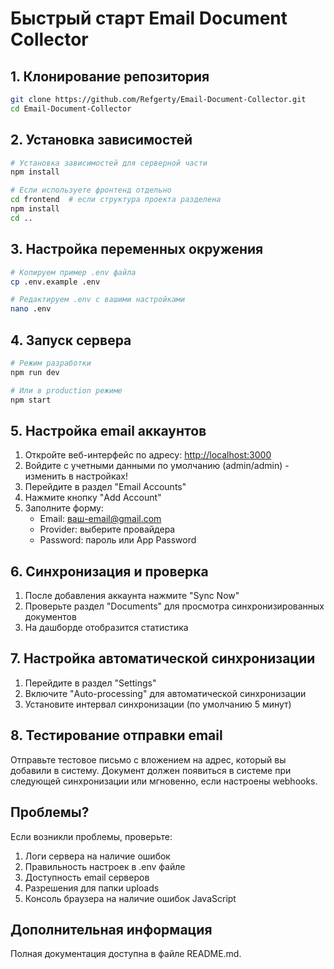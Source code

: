 # Быстрый старт Email Document Collector

## 1. Клонирование репозитория

```bash
git clone https://github.com/Refgerty/Email-Document-Collector.git
cd Email-Document-Collector
```

## 2. Установка зависимостей

```bash
# Установка зависимостей для серверной части
npm install

# Если используете фронтенд отдельно
cd frontend  # если структура проекта разделена
npm install
cd ..
```

## 3. Настройка переменных окружения

```bash
# Копируем пример .env файла
cp .env.example .env

# Редактируем .env с вашими настройками
nano .env
```

## 4. Запуск сервера

```bash
# Режим разработки
npm run dev

# Или в production режиме
npm start
```

## 5. Настройка email аккаунтов

1. Откройте веб-интерфейс по адресу: [http://localhost:3000](http://localhost:3000)
2. Войдите с учетными данными по умолчанию (admin/admin) - изменить в настройках!
3. Перейдите в раздел "Email Accounts"
4. Нажмите кнопку "Add Account"
5. Заполните форму:
   - Email: ваш-email@gmail.com
   - Provider: выберите провайдера
   - Password: пароль или App Password

## 6. Синхронизация и проверка

1. После добавления аккаунта нажмите "Sync Now"
2. Проверьте раздел "Documents" для просмотра синхронизированных документов
3. На дашборде отобразится статистика

## 7. Настройка автоматической синхронизации

1. Перейдите в раздел "Settings"
2. Включите "Auto-processing" для автоматической синхронизации
3. Установите интервал синхронизации (по умолчанию 5 минут)

## 8. Тестирование отправки email

Отправьте тестовое письмо с вложением на адрес, который вы добавили в систему.
Документ должен появиться в системе при следующей синхронизации или мгновенно,
если настроены webhooks.

## Проблемы?

Если возникли проблемы, проверьте:

1. Логи сервера на наличие ошибок
2. Правильность настроек в .env файле
3. Доступность email серверов
4. Разрешения для папки uploads
5. Консоль браузера на наличие ошибок JavaScript

## Дополнительная информация

Полная документация доступна в файле README.md.